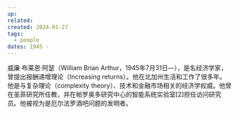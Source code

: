 ```yaml
---
up: 
related: 
created: 2024-01-27
tags:
  - people
dates: 1945 -
---
```


威廉·布莱恩·阿瑟（William Brian Arthur，1945年7月31日—），是名经济学家，曾提出报酬递增理论（Increasing returns）。他在北加州生活和工作了很多年。他是与复杂理论（complexity theory）、技术和金融市场相关的经济学权威。他曾在圣菲研究所任教，并在帕罗奥多研究中心的智能系统实验室[2]担任访问研究员。他被视为是厄尔法罗酒吧问题的发明者。